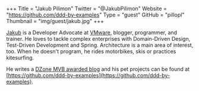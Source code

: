 +++
Title = "Jakub Pilimon"
Twitter = "@JakubPilimon"
Website = "https://github.com/ddd-by-examples"
Type = "guest"
GitHub = "pillopl"
Thumbnail = "img/guest/jakub.jpg"
+++

[Jakub](https://twitter.com/JakubPilimon) is a Developer Advocate at [VMware](https://vmware.com), blogger, programmer, and trainer. He loves to tackle complex enterprises with Domain-Driven Design, Test-Driven Development and Spring. Architecture is a main area of interest, too. When he doesn't program, he rides motorbikes, skis or practices kitesurfing.

He writes a [DZone MVB awarded blog](https://pillopl.github.io) and his pet projects can be found at [https://github.com/ddd-by-examples](https://github.com/ddd-by-examples).
